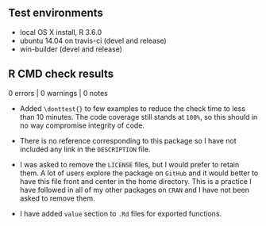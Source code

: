 ## Test environments
* local OS X install, R 3.6.0
* ubuntu 14.04 on travis-ci (devel and release)
* win-builder (devel and release)

## R CMD check results

0 errors | 0 warnings | 0 notes

  - Added `\donttest{}` to few examples to reduce the check time to less than 10
    minutes. The code coverage still stands at `100%`, so this should in no way
    compromise integrity of code.
    
  - There is no reference corresponding to this package so I have not included
    any link in the `DESCRIPTION` file.
    
  - I was asked to remove the `LICENSE` files, but I would prefer to retain
    them. A lot of users explore the package on `GitHub` and it would better to
    have this file front and center in the home directory. This is a practice I
    have followed in all of my other packages on `CRAN` and I have not been
    asked to remove them.
    
  - I have added `value` section to `.Rd` files for exported functions.
